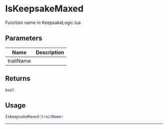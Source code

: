 # IsKeepsakeMaxed

Function name in KeepsakeLogic.lua

## Parameters

| Name      | Description |
| --------- | ----------- |
| traitName |             |

## Returns

`bool`

## Usage

```lua
IsKeepsakeMaxed(traitName)
```

---
